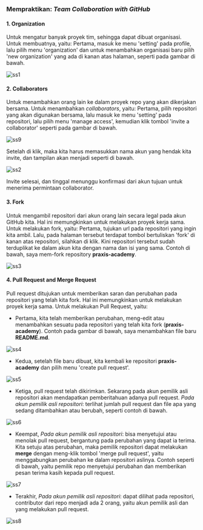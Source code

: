 ### Mempraktikan: *Team Collaboration with GitHub*

#### 1. Organization
Untuk mengatur banyak proyek tim, sehingga dapat dibuat organisasi. Untuk membuatnya, yaitu:
Pertama, masuk ke menu 'setting' pada profile, lalu pilih menu 'organization' dan untuk menambahkan organisasi baru pilih 'new organization' yang ada di kanan atas halaman, seperti pada gambar di bawah.

![ss1](https://github.com/gilangrkun/rhymes/blob/master/img/ss1.jpg)


#### 2. Collaborators
Untuk menambahkan orang lain ke dalam proyek repo yang akan dikerjakan bersama. Untuk menambahkan *collaborators*, yaitu:
Pertama, pilih repositori yang akan digunakan bersama, lalu masuk ke menu 'setting' pada repositori, lalu pilih menu 'manage access', kemudian klik tombol 'invite a collaborator' seperti pada gambar di bawah.

![ss9](https://github.com/gilangrkun/rhymes/blob/master/img/ss9.jpg)


Setelah di klik, maka kita harus memasukkan nama akun yang hendak kita invite, dan tampilan akan menjadi seperti di bawah.

![ss2](https://github.com/gilangrkun/rhymes/blob/master/img/ss2.jpg)


Invite selesai, dan tinggal menunggu konfirmasi dari akun tujuan untuk menerima permintaan collaborator.


#### 3. Fork
Untuk mengambil repositori dari akun orang lain secara legal pada akun GitHub kita. Hal ini memungkinkan untuk melakukan proyek kerja sama. Untuk melakukan fork, yaitu:
Pertama, tujukan url pada repositori yang ingin kita ambil. Lalu, pada halaman tersebut terdapat tombol bertuliskan 'fork' di kanan atas repositori, silahkan di klik. Kini repositori tersebut sudah terduplikat ke dalam akun kita dengan nama dan isi yang sama. Contoh di bawah, saya mem-fork repository **praxis-academy**.

![ss3](https://github.com/gilangrkun/rhymes/blob/master/img/ss3.jpg)


#### 4. Pull Request and Merge Request
Pull request ditujukan untuk memberikan saran dan perubahan pada repositori yang telah kita fork. Hal ini memungkinkan untuk melakukan proyek kerja sama. Untuk melakukan Pull Request, yaitu:
* Pertama, kita telah memberikan perubahan, meng-edit atau menambahkan sesuatu pada repositori yang telah kita fork (**praxis-academy**). Contoh pada gambar di bawah, saya menambahkan file baru **README.md**.

![ss4](https://github.com/gilangrkun/rhymes/blob/master/img/ss4.jpg)


* Kedua, setelah file baru dibuat, kita kembali ke repositori **praxis-academy** dan pilih menu 'create pull request'.

![ss5](https://github.com/gilangrkun/rhymes/blob/master/img/ss5.jpg)


* Ketiga, pull request telah dikirimkan. Sekarang pada akun pemilik asli repositori akan mendapatkan pemberitahuan adanya pull request. *Pada akun pemilik asli repositori*: terlihat jumlah pull request dan file apa yang sedang ditambahkan atau berubah, seperti contoh di bawah.

![ss6](https://github.com/gilangrkun/rhymes/blob/master/img/ss6.jpg)


* Keempat, *Pada akun pemilik asli repositori*: bisa menyetujui atau menolak pull request, bergantung pada perubahan yang dapat ia terima. Kita setuju atas perubahan, maka pemilik repositori dapat melakukan **merge** dengan meng-klik tombol 'merge pull request', yaitu menggabungkan perubahan ke dalam repositori aslinya. Contoh seperti di bawah, yaitu pemilik repo menyetujui perubahan dan memberikan pesan terima kasih kepada pull request.

![ss7](https://github.com/gilangrkun/rhymes/blob/master/img/ss7.jpg)


* Terakhir, *Pada akun pemilik asli repositori*: dapat dilihat pada repositori, contributor dari repo menjadi ada 2 orang, yaitu akun pemilik asli dan yang melakukan pull request. 

![ss8](https://github.com/gilangrkun/rhymes/blob/master/img/ss8.jpg)